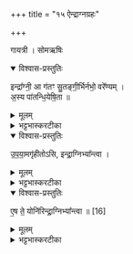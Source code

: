 +++
title = "१५ ऐन्द्राग्नग्रहः"

+++

गायत्री । सोमऋषिः

<details open><summary>विश्वास-प्रस्तुतिः</summary>

इन्द्रा᳚ग्नी॒ आ ग॑तꣳ सु॒तङ्गी॒र्भिर्नभो॒ वरे᳚ण्यम् ।  
अ॒स्य पा॑तन्धि॒येषि॒ता ॥
</details>

<details><summary>मूलम्</summary>

इन्द्रा᳚ग्नी॒ आ ग॑तꣳ सु॒तङ्गी॒र्भिर्नभो॒ वरे᳚ण्यम् ।  
अ॒स्य पा॑तन्धि॒येषि॒ता ॥
</details>

<details><summary>भट्टभास्करटीका</summary>

1ऋतुपात्रेणैन्द्राग्नं गृह्णाति ॥ 'यदैन्द्राग्नमृतुपात्रेण गृह्णाति' इति ब्राह्मणम्, 'ओजोभृतौ वा एतौ देवानाम्' इत्यादि च । इन्द्राग्नी आगतमिति त्रिपदा गायत्री । हे इन्द्राग्नी आगतं आगच्छतम् । 'बहुलं छन्दसि' इति शपो लुक् । सुतं अभिषुतं सोमं प्रति गीर्भिः स्तुतिभिः वरेण्यं वरणीयं प्रार्थनीयं स्तुत्यं सोमं नभः नहनं बन्धकं रसवत्तया मनसाम् । 'नहेर्दिवि भश्च' इत्यसुन् दिवोन्यत्रापि बहुलवचनात् । यद्वा - गीर्भिर्नहनीयं बन्धनीयं स्तुत्यमिति यावत् । यद्वा - नभ इव नभः आदित्यः स इव गीर्भिर्वरणीयः । 'वृञ एण्यः', वृषादिर्द्र्ष्टव्यः । आगत्य चास्य सोमस्य पातं पिबतम् कर्मणस्सम्प्रदानत्वाच्चतुर्थ्यर्थे षष्ठी । पूर्ववच्छपो लुक् । धिया बुद्ध्यास्मदीयया इषिता इषितौ अद्वेषितौ प्रार्थितौ युवां पिबतम् । 'सावेकाचः' इति धियो विभक्तिरुदात्ता । 'तीषसहलुभ' इतीडागमः । यद्वा - इषगतौ, धिया इषितौ प्राप्तौ ॥
</details>

<details open><summary>विश्वास-प्रस्तुतिः</summary>

उ॒प॒या॒मगृ॑हीतोऽसि, इन्द्रा॒ग्निभ्या᳚न्त्वा ।  
</details>

<details><summary>मूलम्</summary>

उ॒प॒या॒मगृ॑हीतोऽसि, इन्द्रा॒ग्निभ्या᳚न्त्वा ।  
</details>

<details><summary>भट्टभास्करटीका</summary>

इमामनुद्रुत्योपयामगृहीतोसीन्द्राग्निभ्यां त्वेति गृह्णाति ॥

-  [उदित आदित्येन्तर्यामं गृह्णाति अतिधारया पवमानस्य राज्ञः - उपयामगृहीतोसि ॥ उपयम्यन्ते स्वात्मन्येव नियम्यन्ते भूतजातान्यस्मिन् अभिन्नेधिकरणे इत्युपयामः पृथ्वी । 'इयं वा उपयामः' इति ब्राह्मणम् । 'हलश्च' इति घञ्, थाथादिस्वरेणान्तोदात्तत्वम् । तेन गृहीतस्त्वमसि ; कोन्यस्त्वां गृहीतुं क्षम इति भावः ; पृथिव्यापो गृहीष्यामीतिवत् । 'तृतीया कर्मणि' इति पूर्वपदप्रकृतिस्वरत्वम् । यद्वा - उपयामार्थं पृथिव्यर्थं गृहीतोसीति ; हे सोम ।   
ननु 'स्वाहा त्वा सुभवस्सूर्याय' इति मन्त्रवर्णनात् सूर्यदेवत्यः कथं पृथिवीदेवत्यः स्यात् ? नैतद्देवताभिधानं ; पृथिवीवासिनां प्रजानां यागद्वारेण स्थित्यर्थं गृहीतोसीति स्तूयते । यद्वा - पृथिव्यपि देवतैवास्य 'उपयामगृहीतोसीत्याहादितिदेवत्यास्तेन' इति, अदितिः पृथ्वी । 'चतुर्थी' इति योगविभागात्समासः । 'क्ते च' इति पूर्वपदप्रकृतिस्वरत्वम् । 'इयं वा उपयामस्तस्मादिमां प्रजा अनु प्रजायन्ते' इति ब्राह्मणम् ॥ ]
</details>

<details open><summary>विश्वास-प्रस्तुतिः</summary>

ए॒ष ते॒ योनि॑रिन्द्रा॒ग्निभ्या᳚न्त्वा ॥ [16]  
</details>

<details><summary>मूलम्</summary>

ए॒ष ते॒ योनि॑रिन्द्रा॒ग्निभ्या᳚न्त्वा ॥ [16]  
</details>

<details><summary>भट्टभास्करटीका</summary>

2एष ते योनिरिन्द्राग्निभ्यां त्वेति सादयति ॥  

  - [आग्रयणस्थाल्याः ग्रहस्य संस्रावमपनयति - एष ते योनिरिति ॥ हे उपांशुसंस्राव एष आग्रयणस्थाल्याख्यस्ते तव योनिः स्थानम्, यत्र निहितस्त्वं यागसिद्ध्यै सम्पत्स्यसे । अतस्तं प्रविशेति शेषः ॥]

इति चतुर्थे पञ्चदशोनुवाकः ॥  
</details>
